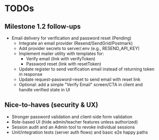 # TODOs

## Milestone 1.2 follow-ups

- Email delivery for verification and password reset (Pending)
  - Integrate an email provider (Resend/SendGrid/Postmark)
  - Add provider secrets to server/.env (e.g., RESEND_API_KEY)
  - Implement mailer utility with templates for:
    - Verify email (link with verifyToken)
    - Password reset (link with resetToken)
  - Update register to send verification email instead of returning token in response
  - Update request-password-reset to send email with reset link
  - Optional: add a simple "Verify Email" screen/CTA in client and handle verified state in UI

## Nice-to-haves (security & UX)

- Stronger password validation and client-side form validation
- Role-based UI (hide admin/teacher features unless authorized)
- Session audit and an Admin tool to revoke individual sessions
- Unit/integration tests (server auth flows) and basic e2e happy paths


